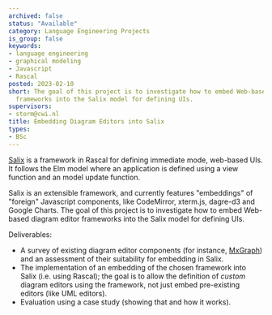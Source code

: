 ```yaml
---
archived: false
status: "Available"
category: Language Engineering Projects
is_group: false
keywords:
- language engineering
- graphical modeling
- Javascript
- Rascal
posted: 2023-02-10
short: The goal of this project is to investigate how to embed Web-based diagram editor
  frameworks into the Salix model for defining UIs.
supervisors:
- storm@cwi.nl
title: Embedding Diagram Editors into Salix
types:
- BSc
---
```


[Salix](https://github.com/cwi-swat/salix) is a framework in Rascal for defining immediate mode, web-based UIs. It follows the Elm model where an application is defined using a view function and an model update function.

Salix is an extensible framework, and currently features "embeddings" of "foreign" Javascript components, like CodeMirror, xterm.js, dagre-d3 and Google Charts. The goal of this project is to investigate how to embed Web-based diagram editor frameworks into the Salix model for defining UIs.

Deliverables:

- A survey of existing diagram editor components (for instance, [MxGraph](https://jgraph.github.io/mxgraph/)) and an assessment of their suitability for embedding in Salix.
- The implementation of an embedding of the chosen framework into Salix (i.e. using Rascal); the goal is to allow the definition of *custom* diagram editors using the framework, not just embed pre-existing editors (like UML editors).
- Evaluation using a case study (showing that and how it works).
